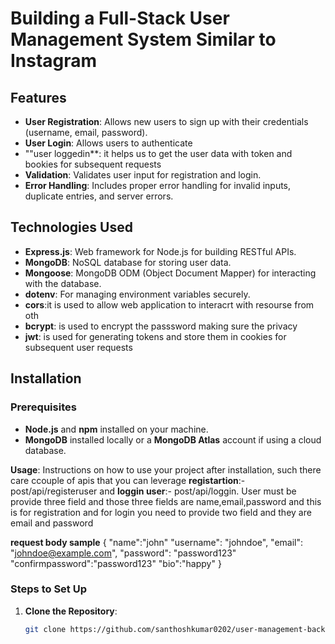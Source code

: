 # Building a Full-Stack User Management System Similar to Instagram




## Features
- **User Registration**: Allows new users to sign up with their credentials (username, email, password).
- **User Login**: Allows users to authenticate
- ""user loggedin**: it helps us to get the user data with token and bookies for subsequent requests
- **Validation**: Validates user input for registration and login.
- **Error Handling**: Includes proper error handling for invalid inputs, duplicate entries, and server errors.

## Technologies Used
- **Express.js**: Web framework for Node.js for building RESTful APIs.
- **MongoDB**: NoSQL database for storing user data.
- **Mongoose**: MongoDB ODM (Object Document Mapper) for interacting with the database.
- **dotenv**: For managing environment variables securely.
- **cors**:it is used to allow  web application to interacrt with resourse from oth
- **bcrypt**: is used to encrypt the passsword making sure the privacy
- **jwt**: is used for generating tokens and store them in cookies for subsequent user requests

## Installation

### Prerequisites
- **Node.js** and **npm** installed on your machine.
- **MongoDB** installed locally or a **MongoDB Atlas** account if using a cloud database.
  
**Usage**: Instructions on how to use your project after installation, such there care ccouple of apis that you can leverage **registartion**:-post/api/registeruser and **loggin user**:- post/api/loggin. User must be provide three field and those three fields are name,email,password and this is for registration and for login you need to provide two field and they are email and password
 
 **request body sample**
 {
 "name":"john"
  "username": "johndoe",
  "email": "johndoe@example.com",
  "password": "password123"
  "confirmpassword":"password123"
  "bio":"happy"
}

### Steps to Set Up

1. **Clone the Repository**:
   ```bash
   git clone https://github.com/santhoshkumar0202/user-management-backend.git](https://github.com/santhoshkumar0202/frontend-backend-using-express-and-server-api-s-assignent.git
